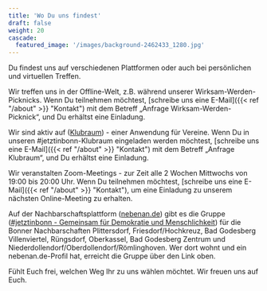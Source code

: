 ```yaml
---
title: 'Wo Du uns findest'
draft: false
weight: 20
cascade:
  featured_image: '/images/background-2462433_1280.jpg'
---
```

Du findest uns auf verschiedenen Plattformen oder auch bei persönlichen und virtuellen Treffen.

<!--more-->

Wir treffen uns in der Offline-Welt, z.B. während unserer Wirksam-Werden-Picknicks. Wenn Du teilnehmen möchtest, [schreibe uns eine E-Mail]({{< ref "/about" >}} "Kontakt") mit dem Betreff „Anfrage Wirksam-Werden-Picknick“, und Du erhältst eine Einladung.

Wir sind aktiv auf ([Klubraum](https://klubraum.com/de/home)) - einer Anwendung für Vereine. Wenn Du in unseren #jetztinbonn-Klubraum eingeladen werden möchtest, [schreibe uns eine E-Mail]({{< ref "/about" >}} "Kontakt") mit dem Betreff „Anfrage Klubraum“, und Du erhältst eine Einladung.

Wir veranstalten Zoom-Meetings - zur Zeit alle 2 Wochen Mittwochs von 19:00 bis 20:00 Uhr. Wenn Du teilnehmen möchtest, [schreibe uns eine E-Mail]({{< ref "/about" >}} "Kontakt"), um eine Einladung zu unserem nächsten Online-Meeting zu erhalten.

Auf der Nachbarschaftsplattform ([nebenan.de](https://nebenan.de/)) gibt es die Gruppe ([#jetztinbonn - Gemeinsam für Demokratie und Menschlichkeit](https://nebenan.de/groups/56858)) für die Bonner Nachbarschaften Plittersdorf, Friesdorf/Hochkreuz, Bad Godesberg Villenviertel, Rüngsdorf, Oberkassel, Bad Godesberg Zentrum und Niederdollendorf/Oberdollendorf/Römlinghoven. Wer dort wohnt und ein nebenan.de-Profil hat, erreicht die Gruppe über den Link oben.

Fühlt Euch frei, welchen Weg Ihr zu uns wählen möchtet.
Wir freuen uns auf Euch.